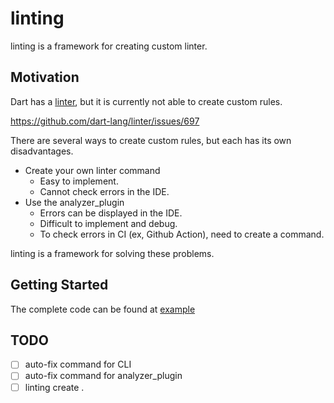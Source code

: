 # linting

linting is a framework for creating custom linter.

## Motivation

Dart has a [linter](https://github.com/dart-lang/linter), but it is currently not able to create custom rules.

https://github.com/dart-lang/linter/issues/697

There are several ways to create custom rules, but each has its own disadvantages.

- Create your own linter command
  - Easy to implement.
  - Cannot check errors in the IDE.
- Use the analyzer_plugin
  - Errors can be displayed in the IDE.
  - Difficult to implement and debug.
  - To check errors in CI (ex, Github Action), need to create a command.

linting is a framework for solving these problems.

## Getting Started

The complete code can be found at [example](https://github.com/hisaichi5518/dart-linting/tree/main/example)

## TODO

- [ ] auto-fix command for CLI
- [ ] auto-fix command for analyzer_plugin
- [ ] linting create .